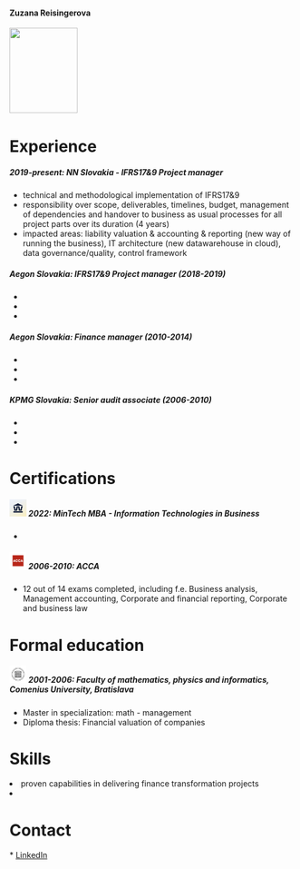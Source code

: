 <h4> Zuzana Reisingerova </h4>

<img src="https://user-images.githubusercontent.com/122103898/211145768-6a50ff48-becf-46a1-ba51-aaefd9686530.jpg" width="120" height="150">

<h1> Experience </h1>

<h5> 2019-present: NN Slovakia - IFRS17&9 Project manager </h5>
 <ul>
  <li> technical and methodological implementation of IFRS17&9 </li>
  <li> responsibility over scope, deliverables, timelines, budget, management of dependencies and handover to business as usual processes for all project parts over its duration (4 years) </li>
  <li> impacted areas: liability valuation & accounting & reporting (new way of running the business), IT architecture (new datawarehouse in cloud), data governance/quality, control framework </li>
</ul>
  
<h5> Aegon Slovakia: IFRS17&9 Project manager (2018-2019) </h5> 
 <ul>
  <li>  </li>
  <li>  </li>
  <li>  </li>
</ul>

<h5> Aegon Slovakia: Finance manager (2010-2014) </h5> 
 <ul>
  <li>  </li>
  <li>  </li>
  <li>  </li>
</ul>

<h5> KPMG Slovakia: Senior audit associate (2006-2010) </h5> 
 <ul>
  <li>  </li>
  <li>  </li>
  <li>  </li>
</ul>

<h1> Certifications </h1>

<h5> <img src="https://github.com/zreisingerova/zreisingerova.github.io/blob/f7641f0decb6c7878453831e36e447349ee72329/MiniTech%20logo.jpeg" width="30" height="30"> 2022: MinTech MBA - Information Technologies in Business </h5>
 <ul>
  <li>  </li> 
</ul>

<h5> <img src="https://github.com/zreisingerova/zreisingerova.github.io/blob/f7641f0decb6c7878453831e36e447349ee72329/ACCA%20logo.jpeg" width="30" height="30"> 2006-2010: ACCA </h5>
 <ul>
  <li> 12 out of 14 exams completed, including f.e. Business analysis, Management accounting, Corporate and financial reporting, Corporate and business law </li> 
</ul>

<h1> Formal education </h1>

<h5> <img src="https://github.com/zreisingerova/zreisingerova.github.io/blob/6f571d99c18b726683196767ca80ef49b72ef407/UK%20logo.jpeg" width="30" height="30"> 2001-2006: Faculty of mathematics, physics and informatics, Comenius University, Bratislava </h5>
 <ul>
  <li> Master in specialization: math - management </li>
  <li> Diploma thesis: Financial valuation of companies </li>
</ul>

<h1> Skills </h1>
<li> proven capabilities in delivering finance transformation projects </li>
<li>  </li>

<h1> Contact </h1>
* <a href="https://www.linkedin.com/in/zuzana-reisingerova-388977152/">LinkedIn</a>

